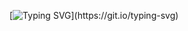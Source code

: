 [![Typing SVG](https://readme-typing-svg.herokuapp.com?font=Fira+Code&pause=1000&width=435&lines=Hello%2C+There!+%F0%9F%91%8B;My+name+is+Bekzat;+Nice+to+meet+you!)](https://git.io/typing-svg)
